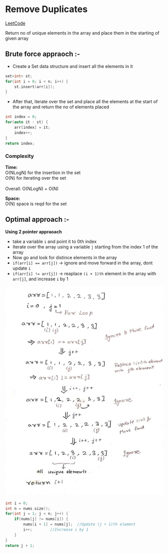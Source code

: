 # Remove Duplicates

[LeetCode](https://leetcode.com/problems/remove-duplicates-from-sorted-array/)

Return no of unique elements in the array and place them in the starting of given array


## Brute force appraoch :-

* Create a Set data structure and insert all the elements in it
```cpp
set<int> st;
for(int i = 0; i < n; i++) {
    st.insert(arr[i]);
}
```
* After that, iterate over the set and place all the elements at the start of the array and return the no of elements placed

```cpp
int index = 0;
for(auto it : st) {
    arr[index] = it;
    index++;
}
return index;
```

### Complexity
<strong>Time: </strong><br> O(NLogN) for the insertion in the set<br>
O(N) for iterating over the set<br>
<br>
Overall: O(NLogN) + O(N)

<b>Space: </b> <br>
O(N) space is reqd for the set

## Optimal approach :-

<strong>Using 2 pointer appraoach</strong>

* take a variable ```i``` and point it to 0th index
* Iterate over the array using a variable ```j``` starting from the index 1 of the array
* Now go and look for distince elements in the array
* ```if(arr[i] == arr[j])``` -> ignore and move forward in the array, dont update ```i```
* ```if(arr[i] != arr[j])``` -> reaplace ```(i + 1)th``` element in the array with ```arr[j]```, and increase ```i``` by 1

![Diagram](image.jpg)


``` cpp
int i = 0;
int n = nums.size();
for(int j = 1; j < n; j++) {
    if(nums[j] != nums[i]) {    
        nums[i + 1] = nums[j];  //Update (j + 1)th element
        i++;        //Increase i by 1
    }
}
return j + 1;
```